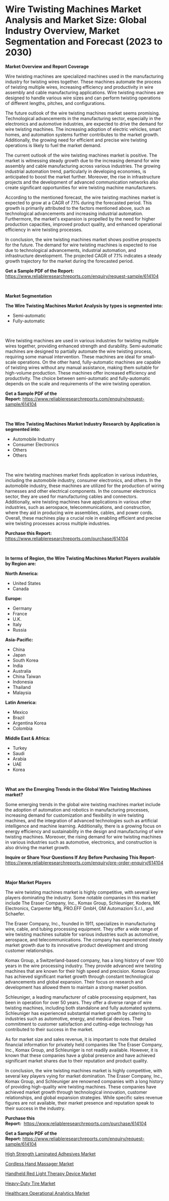 <p><h1>Wire Twisting Machines Market Analysis and Market Size: Global Industry Overview, Market Segmentation and Forecast (2023 to 2030)</h1></p><p><strong>Market Overview and Report Coverage</strong></p>
<p><p>Wire twisting machines are specialized machines used in the manufacturing industry for twisting wires together. These machines automate the process of twisting multiple wires, increasing efficiency and productivity in wire assembly and cable manufacturing applications. Wire twisting machines are designed to handle various wire sizes and can perform twisting operations of different lengths, pitches, and configurations.</p><p>The future outlook of the wire twisting machines market seems promising. Technological advancements in the manufacturing sector, especially in the electronics and automotive industries, are expected to drive the demand for wire twisting machines. The increasing adoption of electric vehicles, smart homes, and automation systems further contributes to the market growth. Additionally, the growing need for efficient and precise wire twisting operations is likely to fuel the market demand.</p><p>The current outlook of the wire twisting machines market is positive. The market is witnessing steady growth due to the increasing demand for wire assembly and cable manufacturing across various industries. The growing industrial automation trend, particularly in developing economies, is anticipated to boost the market further. Moreover, the rise in infrastructure projects and the development of advanced communication networks also create significant opportunities for wire twisting machine manufacturers.</p><p>According to the mentioned forecast, the wire twisting machines market is expected to grow at a CAGR of 7.1% during the forecasted period. This growth is primarily attributed to the factors mentioned above, such as technological advancements and increasing industrial automation. Furthermore, the market's expansion is propelled by the need for higher production capacities, improved product quality, and enhanced operational efficiency in wire twisting processes.</p><p>In conclusion, the wire twisting machines market shows positive prospects for the future. The demand for wire twisting machines is expected to rise due to technological advancements, industrial automation, and infrastructure development. The projected CAGR of 7.1% indicates a steady growth trajectory for the market during the forecasted period.</p></p>
<p><strong>Get a Sample PDF of the Report:</strong> <a href="https://www.reliableresearchreports.com/enquiry/request-sample/614104">https://www.reliableresearchreports.com/enquiry/request-sample/614104</a></p>
<p>&nbsp;</p>
<p><strong>Market Segmentation</strong></p>
<p><strong>The Wire Twisting Machines Market Analysis by types is segmented into:</strong></p>
<p><ul><li>Semi-automatic</li><li>Fully-automatic</li></ul></p>
<p>&nbsp;</p>
<p><p>Wire twisting machines are used in various industries for twisting multiple wires together, providing enhanced strength and durability. Semi-automatic machines are designed to partially automate the wire twisting process, requiring some manual intervention. These machines are ideal for small-scale operations. On the other hand, fully-automatic machines are capable of twisting wires without any manual assistance, making them suitable for high-volume production. These machines offer increased efficiency and productivity. The choice between semi-automatic and fully-automatic depends on the scale and requirements of the wire twisting operation.</p></p>
<p><strong>Get a Sample PDF of the Report:</strong>&nbsp;<a href="https://www.reliableresearchreports.com/enquiry/request-sample/614104">https://www.reliableresearchreports.com/enquiry/request-sample/614104</a></p>
<p>&nbsp;</p>
<p><strong>The Wire Twisting Machines Market Industry Research by Application is segmented into:</strong></p>
<p><ul><li>Automobile Industry</li><li>Consumer Electronics</li><li>Others</li><li>Others</li></ul></p>
<p>&nbsp;</p>
<p><p>The wire twisting machines market finds application in various industries, including the automobile industry, consumer electronics, and others. In the automobile industry, these machines are utilized for the production of wiring harnesses and other electrical components. In the consumer electronics sector, they are used for manufacturing cables and connectors. Additionally, wire twisting machines have applications in various other industries, such as aerospace, telecommunications, and construction, where they aid in producing wire assemblies, cables, and power cords. Overall, these machines play a crucial role in enabling efficient and precise wire twisting processes across multiple industries.</p></p>
<p><strong>Purchase this Report:</strong>&nbsp; <a href="https://www.reliableresearchreports.com/purchase/614104">https://www.reliableresearchreports.com/purchase/614104</a></p>
<p>&nbsp;</p>
<p><strong>In terms of Region, the Wire Twisting Machines Market Players available by Region are:</strong></p>
<p>
    <p> <strong> North America: </strong>
        <ul>
            <li>United States</li>
            <li>Canada</li>
        </ul>
        </p> 
    <p> <strong> Europe: </strong>
        <ul>
            <li>Germany</li>
            <li>France</li>
            <li>U.K.</li>
            <li>Italy</li>
            <li>Russia</li>
        </ul>
        </p> 
    <p> <strong> Asia-Pacific: </strong>
        <ul>
            <li>China</li>
            <li>Japan</li>
            <li>South Korea</li>
            <li>India</li>
            <li>Australia</li>
            <li>China Taiwan</li>
            <li>Indonesia</li>
            <li>Thailand</li>
            <li>Malaysia</li>
        </ul>
        </p> 
    <p> <strong> Latin America: </strong>
        <ul>
            <li>Mexico</li>
            <li>Brazil</li>
            <li>Argentina Korea</li>
            <li>Colombia</li>
        </ul>
        </p> 
    <p> <strong> Middle East & Africa: </strong>
        <ul>
            <li>Turkey</li>
            <li>Saudi</li>
            <li>Arabia</li>
            <li>UAE</li>
            <li>Korea</li>
        </ul>
    </p>
    </p>
<p>&nbsp;</p>
<p><strong>What are the Emerging Trends in the Global Wire Twisting Machines market?</strong></p>
<p><p>Some emerging trends in the global wire twisting machines market include the adoption of automation and robotics in manufacturing processes, increasing demand for customization and flexibility in wire twisting machines, and the integration of advanced technologies such as artificial intelligence and machine learning. Additionally, there is a growing focus on energy efficiency and sustainability in the design and manufacturing of wire twisting machines. Moreover, the rising demand for wire twisting machines in various industries such as automotive, electronics, and construction is also driving the market growth.</p></p>
<p><strong>Inquire or Share Your Questions If Any Before Purchasing This Report</strong>- <a href="https://www.reliableresearchreports.com/enquiry/pre-order-enquiry/614104">https://www.reliableresearchreports.com/enquiry/pre-order-enquiry/614104</a></p>
<p>&nbsp;</p>
<p><strong>Major Market Players</strong></p>
<p><p>The wire twisting machines market is highly competitive, with several key players dominating the industry. Some notable companies in this market include The Eraser Company, Inc., Komax Group, Schleuniger, Kodera, MK Electronics, Carpenter Mfg, PRO.EFF GmbH, GM Automazioni S.r.l., and Schaefer.</p><p>The Eraser Company, Inc., founded in 1911, specializes in manufacturing wire, cable, and tubing processing equipment. They offer a wide range of wire twisting machines suitable for various industries such as automotive, aerospace, and telecommunications. The company has experienced steady market growth due to its innovative product development and strong customer relationships.</p><p>Komax Group, a Switzerland-based company, has a long history of over 100 years in the wire processing industry. They provide advanced wire twisting machines that are known for their high speed and precision. Komax Group has achieved significant market growth through constant technological advancements and global expansion. Their focus on research and development has allowed them to maintain a strong market position.</p><p>Schleuniger, a leading manufacturer of cable processing equipment, has been in operation for over 50 years. They offer a diverse range of wire twisting machines, including both standalone and fully automated systems. Schleuniger has experienced substantial market growth by catering to industries such as automotive, energy, and medical devices. Their commitment to customer satisfaction and cutting-edge technology has contributed to their success in the market.</p><p>As for market size and sales revenue, it is important to note that detailed financial information for privately held companies like The Eraser Company, Inc., Komax Group, and Schleuniger is not readily available. However, it is known that these companies have a global presence and have achieved significant market shares due to their reputation and product quality.</p><p>In conclusion, the wire twisting machines market is highly competitive, with several key players vying for market domination. The Eraser Company, Inc., Komax Group, and Schleuniger are renowned companies with a long history of providing high-quality wire twisting machines. These companies have achieved market growth through technological innovation, customer relationships, and global expansion strategies. While specific sales revenue figures are not available, their market presence and reputation speak to their success in the industry.</p></p>
<p><strong>Purchase this Report:</strong>&nbsp;&nbsp;<a href="https://www.reliableresearchreports.com/purchase/614104">https://www.reliableresearchreports.com/purchase/614104</a></p>
<p></p>
<p><strong>Get a Sample PDF of the Report:</strong>&nbsp;<a href="https://www.reliableresearchreports.com/enquiry/request-sample/614104">https://www.reliableresearchreports.com/enquiry/request-sample/614104</a></p>
<p><p><a href="https://www.linkedin.com/pulse/decoding-high-strength-laminated-adhesives-market-deep/">High Strength Laminated Adhesives Market</a></p><p><a href="https://medium.com/@olenwuckert56/cordless-hand-massager-market-size-growth-forecast-2023-2030-cc58ebf0c7de">Cordless Hand Massager Market</a></p><p><a href="https://medium.com/@marlonblick/handheld-red-light-therapy-device-market-size-cagr-trends-2024-2030-e714f99cfb5a">Handheld Red Light Therapy Device Market</a></p><p><a href="https://www.linkedin.com/pulse/heavy-duty-tire-market-challenges-opportunities-growth-drivers/">Heavy-Duty Tire Market</a></p><p><a href="https://www.linkedin.com/pulse/healthcare-operational-analytics-market-share-amp-new-trends/">Healthcare Operational Analytics Market</a></p></p>